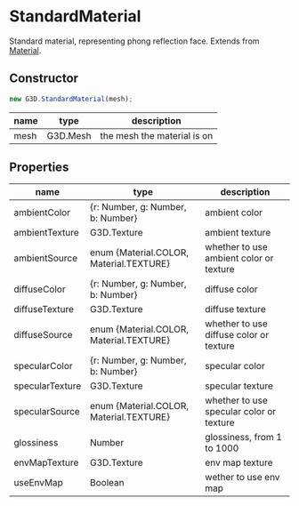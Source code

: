 # StandardMaterial

Standard material, representing phong reflection face. Extends from [Material](./Material).

## Constructor

```javascript
new G3D.StandardMaterial(mesh);
```

| name | type     | description                 |
| ---- | -------- | --------------------------- |
| mesh | G3D.Mesh | the mesh the material is on |

## Properties

| name            | type                                    | description                              |
| --------------- | --------------------------------------- | ---------------------------------------- |
| ambientColor    | {r: Number, g: Number, b: Number}       | ambient color                            |
| ambientTexture  | G3D.Texture                             | ambient texture                          |
| ambientSource   | enum {Material.COLOR, Material.TEXTURE} | whether to use ambient color or texture  |
| diffuseColor    | {r: Number, g: Number, b: Number}       | diffuse color                            |
| diffuseTexture  | G3D.Texture                             | diffuse texture                          |
| diffuseSource   | enum {Material.COLOR, Material.TEXTURE} | whether to use diffuse color or texture  |
| specularColor   | {r: Number, g: Number, b: Number}       | specular color                           |
| specularTexture | G3D.Texture                             | specular texture                         |
| specularSource  | enum {Material.COLOR, Material.TEXTURE} | whether to use specular color or texture |
| glossiness      | Number                                  | glossiness, from 1 to 1000               |
| envMapTexture   | G3D.Texture                             | env map texture                          |
| useEnvMap       | Boolean                                 | wether to use env map                    |
